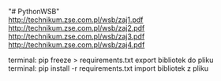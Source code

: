 "# PythonWSB"  
http://technikum.zse.com.pl/wsb/zaj1.pdf
http://technikum.zse.com.pl/wsb/zaj2.pdf
http://technikum.zse.com.pl/wsb/zaj3.pdf
http://technikum.zse.com.pl/wsb/zaj4.pdf

terminal: pip freeze > requirements.txt export bibliotek do pliku  
terminal: pip install -r requirements.txt import bibliotek z pliku  